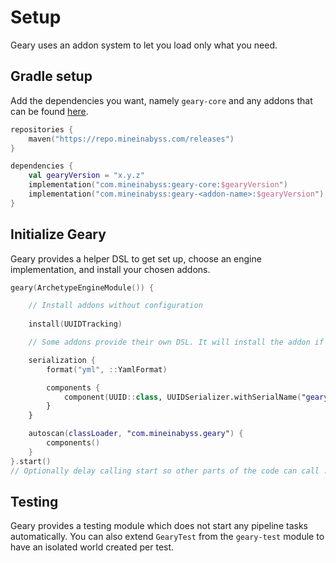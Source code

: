 # Setup

Geary uses an addon system to let you load only what you need.

## Gradle setup

Add the dependencies you want, namely `geary-core` and any addons that can be found [here](https://github.com/MineInAbyss/Geary/tree/master/addons).

```kotlin
repositories {
    maven("https://repo.mineinabyss.com/releases")
}

dependencies {
    val gearyVersion = "x.y.z"
    implementation("com.mineinabyss:geary-core:$gearyVersion")
    implementation("com.mineinabyss:geary-<addon-name>:$gearyVersion")
}
```

## Initialize Geary

Geary provides a helper DSL to get set up, choose an engine implementation, and install your chosen addons.

```kotlin
geary(ArchetypeEngineModule()) {

    // Install addons without configuration
    
    install(UUIDTracking)

    // Some addons provide their own DSL. It will install the addon if it's not already installed

    serialization {
        format("yml", ::YamlFormat)

        components {
            component(UUID::class, UUIDSerializer.withSerialName("geary:uuid"))
        }
    }

    autoscan(classLoader, "com.mineinabyss.geary") {
        components()
    }
}.start()
// Optionally delay calling start so other parts of the code can call .configure for extra configuration
```

## Testing

Geary provides a testing module which does not start any pipeline tasks automatically. You can also extend `GearyTest` from the `geary-test` module to have an isolated world created per test.
